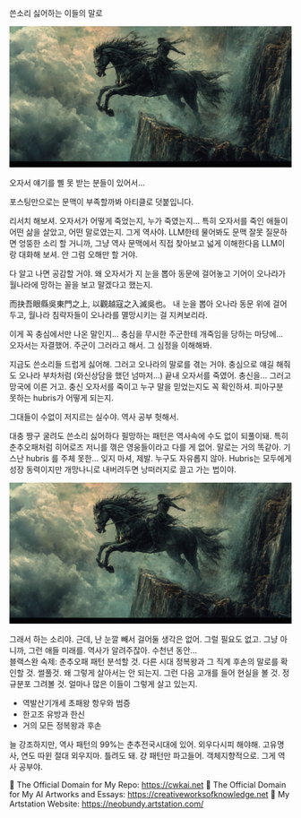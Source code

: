 쓴소리 싫어하는 이들의 말로

![img_4.png](..%2Fimages%2Fimg_4.png)

오자서 얘기를 삘 못 받는 분들이 있어서... 

포스팅만으로는 문맥이 부족할까봐 아티클로 덧붙입니다.

리서치 해보셔. 오자서가 어떻게 죽었는지, 누가 죽였는지... 특히 오자서를 죽인 애들이 어떤 삶을 살았고, 어떤 말로였는지. 그게 역사야. LLM한테 물어봐도 문맥 잘못 질문하면 엉뚱한 소리 할 거니까, 그냥 역사 문맥에서 직접 찾아보고 넓게 이해한다음 LLM이랑 대화해 보셔. 안 그럼 오해만 할 거야.

다 알고 나면 공감할 거야. 왜 오자서가 지 눈을 뽑아 동문에 걸어놓고 기어이 오나라가 월나라에 망하는 꼴을 보고 말겠다고 했는지.

而抉吾眼縣吳東門之上, 以觀越寇之入滅吳也。
내 눈을 뽑아 오나라 동문 위에 걸어두고, 월나라 침략자들이 오나라를 멸망시키는 걸 지켜보리라.

이게 꼭 충심에서만 나온 말인지... 충심을 무시한 주군한테 개죽임을 당하는 마당에... 오자서는 자결했어. 주군이 그러라고 해서. 그 심정을 이해해봐.

지금도 쓴소리들 드럽게 싫어해. 그러고 오나라의 말로를 겪는 거야. 충심으로 얘길 해줘도 오나라 부차처럼 (와신상담을 했던 넘마저...) 끝내 오자서를 죽였어. 충신을... 그러고 망국에 이른 거고. 
충신 오자서를 죽이고 누구 말을 믿었는지도 꼭 확인하셔. 피아구분 못하는 hubris가 어떻게 되는지.

그대들이 수없이 저지르는 실수야. 역사 공부 헛해서.

대충 짱구 굴려도 쓴소리 싫어하다 필망하는 패턴은 역사속에 수도 없이 되풀이돼. 특히 춘추오패처럼 히어로즈 저니를 껶은 영웅들이라고 다를 게 없어. 말로는 거의 똑같아. 기스난 hubris 를 주체 못한... 잊지 마셔, 제발. 누구도 자유롭지 않아. Hubris는 모두에게 성장 동력이지만 개망나니로 내버려두면 낭떠러지로 끌고 가는 법이야. 

![img_4.png](..%2Fimages%2Fimg_4.png)

그래서 하는 소리야. 근데, 난 눈깔 빼서 걸어둘 생각은 없어. 그럴 필요도 없고. 그냥 아니까, 그런 애들 미래를. 역사가 알려주잖아. 수천년 동안...  
블랙스완 숙제: 춘추오패 패턴 분석할 것. 다른 시대 정복왕과 그 직계 후손의 말로를 확인할 것. 썰풀것. 왜 그렇게 살아서는 안 되는지. 그런 다음 고개를 들어 현실을 볼 것. 정규분포 그려볼 것. 얼마나 많은 이들이 그렇게 살고 있는지.

- 역발산기개세 초패왕 항우와 범증
- 한고조 유방과 한신
- 거의 모든 정복왕과 후손

늘 강조하지만, 역사 패턴의 99%는 춘추전국시대에 있어. 외우다시피 해야해. 고유명사, 연도 따윈 절대 외우지마. 틀려도 돼. 걍 패턴만 파고들어. 객체지향적으로. 그게 역사 공부야.

🔗 The Official Domain for My Repo: https://cwkai.net
🔗 The Official Domain for My AI Artworks and Essays: https://creativeworksofknowledge.net
🔗 My Artstation Website: https://neobundy.artstation.com/
